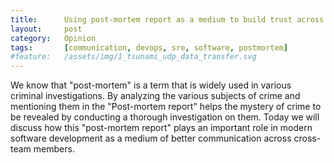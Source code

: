 ```yaml
---
title:      Using post-mortem report as a medium to build trust across cross-team members
layout:     post
category:   Opinion
tags: 	    [communication, devops, sre, software, postmortem]
#feature:   /assets/img/1_tsunami_udp_data_transfer.svg
---
```


We know that "post-mortem" is a term that is widely used in various criminal investigations. By analyzing the various subjects of crime and mentioning them in the "Post-mortem report" helps the mystery of crime to be revealed by conducting a thorough investigation on them. Today we will discuss how this "post-mortem report" plays an important role in modern software development as a medium of better communication across cross-team members.
<!--more-->
